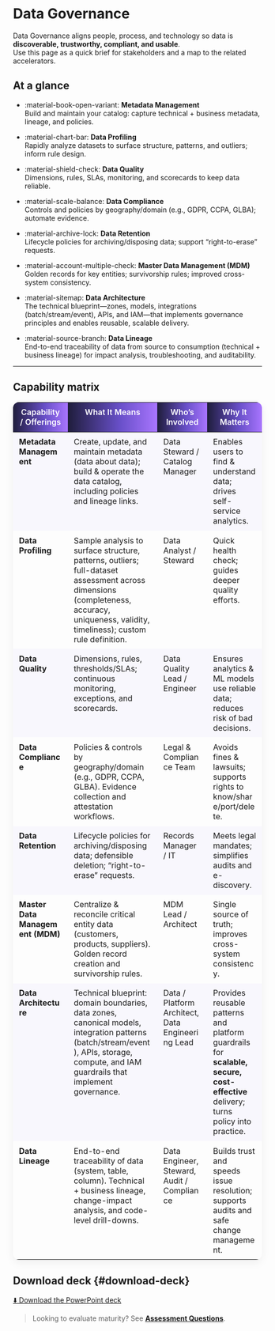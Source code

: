 # Data Governance

Data Governance aligns people, process, and technology so data is **discoverable, trustworthy, compliant, and usable**.  
Use this page as a quick brief for stakeholders and a map to the related accelerators.

## At a glance

<div class="grid cards" markdown>

- :material-book-open-variant: **Metadata Management**  
  Build and maintain your catalog: capture technical + business metadata, lineage, and policies.

- :material-chart-bar: **Data Profiling**  
  Rapidly analyze datasets to surface structure, patterns, and outliers; inform rule design.

- :material-shield-check: **Data Quality**  
  Dimensions, rules, SLAs, monitoring, and scorecards to keep data reliable.

- :material-scale-balance: **Data Compliance**  
  Controls and policies by geography/domain (e.g., GDPR, CCPA, GLBA); automate evidence.

- :material-archive-lock: **Data Retention**  
  Lifecycle policies for archiving/disposing data; support “right-to-erase” requests.

- :material-account-multiple-check: **Master Data Management (MDM)**  
  Golden records for key entities; survivorship rules; improved cross-system consistency.

- :material-sitemap: **Data Architecture**  
  The technical blueprint—zones, models, integrations (batch/stream/event), APIs, and IAM—that
  implements governance principles and enables reusable, scalable delivery.

- :material-source-branch: **Data Lineage**  
  End-to-end traceability of data from source to consumption (technical + business lineage) for
  impact analysis, troubleshooting, and auditability.

</div>

---

## Capability matrix

<!-- Scoped styling just for this table -->
<style>
:root {
  --cap-header-gradient: linear-gradient(
    90deg,
    rgba(12,10,43,.92) 0%,
    rgba(78,49,191,.85) 58%,
    rgba(123,44,255,.65) 100%
  );
}

/* Optional: emphasize the ToC download link we'll inject */
#toc-download-link { font-weight: 600; }
#toc-download-link::before { content: "⬇️ "; }

.cap-table { font-size: .92rem; }
@media (max-width: 900px) { .cap-table { font-size: .88rem; } }

.cap-table table {
  width: 100%;
  table-layout: fixed;
  border-radius: 12px;
  overflow: hidden;
  box-shadow: 0 6px 18px rgba(0,0,0,.06);
}

.cap-table thead th {
  background: var(--cap-header-gradient);
  color: #fff;
  font-weight: 600;
}

.cap-table td,
.cap-table th {
  vertical-align: top;
  padding: .60rem .75rem;
}

.cap-table thead th:nth-child(1) { width: 22%; }
.cap-table thead th:nth-child(2) { width: 36%; }
.cap-table thead th:nth-child(3) { width: 20%; }
.cap-table thead th:nth-child(4) { width: 22%; }

.cap-table td { word-break: break-word; }
.cap-table tbody tr:nth-child(odd) td { background: rgba(112,84,255,.03); }
</style>

<div class="cap-table" markdown>

| Capability / Offerings | What It Means | Who’s Involved | Why It Matters |
|---|---|---|---|
| **Metadata Management** | Create, update, and maintain metadata (data about data); build & operate the data catalog, including policies and lineage links. | Data Steward / Catalog Manager | Enables users to find & understand data; drives self-service analytics. |
| **Data Profiling** | Sample analysis to surface structure, patterns, outliers; full-dataset assessment across dimensions (completeness, accuracy, uniqueness, validity, timeliness); custom rule definition. | Data Analyst / Steward | Quick health check; guides deeper quality efforts. |
| **Data Quality** | Dimensions, rules, thresholds/SLAs; continuous monitoring, exceptions, and scorecards. | Data Quality Lead / Engineer | Ensures analytics & ML models use reliable data; reduces risk of bad decisions. |
| **Data Compliance** | Policies & controls by geography/domain (e.g., GDPR, CCPA, GLBA). Evidence collection and attestation workflows. | Legal & Compliance Team | Avoids fines & lawsuits; supports rights to know/share/port/delete. |
| **Data Retention** | Lifecycle policies for archiving/disposing data; defensible deletion; “right-to-erase” requests. | Records Manager / IT | Meets legal mandates; simplifies audits and e-discovery. |
| **Master Data Management (MDM)** | Centralize & reconcile critical entity data (customers, products, suppliers). Golden record creation and survivorship rules. | MDM Lead / Architect | Single source of truth; improves cross-system consistency. |
| **Data Architecture** | Technical blueprint: domain boundaries, data zones, canonical models, integration patterns (batch/stream/event), APIs, storage, compute, and IAM guardrails that implement governance. | Data / Platform Architect, Data Engineering Lead | Provides reusable patterns and platform guardrails for **scalable, secure, cost-effective** delivery; turns policy into practice. |
| **Data Lineage** | End-to-end traceability of data (system, table, column). Technical + business lineage, change-impact analysis, and code-level drill-downs. | Data Engineer, Steward, Audit / Compliance | Builds trust and speeds issue resolution; supports audits and safe change management. |

</div>

## Download deck {#download-deck}
<p class="download-inline">
  <a href="../_assets/data-governance-deck.pptx" download>⬇️ Download the PowerPoint deck</a>
</p>

<!-- Make the ToC item itself trigger the download -->
<script>
(function () {
  function hook() {
    var tocLink = document.querySelector('.md-nav--secondary a[href="#download-deck"]');
    if (!tocLink) return;
    tocLink.id = 'toc-download-link';
    tocLink.href = '../_assets/data-governance-deck.pptx';   // from docs/data-governance/ → docs/_assets/
    tocLink.setAttribute('download', '');
    tocLink.textContent = 'Download PPT deck';
  }
  if (window.document$ && window.document$.subscribe) {
    window.document$.subscribe(hook);
  } else {
    document.addEventListener('DOMContentLoaded', hook);
  }
})();
</script>

> Looking to evaluate maturity? See **[Assessment Questions](assessment.md)**.
